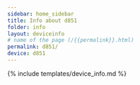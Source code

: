 ```yaml
---
sidebar: home_sidebar
title: Info about d851
folder: info
layout: deviceinfo
# name of the page (/{{permalink}}.html)
permalink: d851/
device: d851
---
```

{% include templates/device_info.md %}
